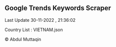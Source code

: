 

## Google Trends Keywords Scraper 
 
Last Update 30-11-2022 , 21:36:02

Country List :
VIETNAM.json



© Abdul Muttaqin 
